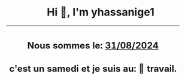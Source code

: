 <h1 align='center'>Hi 👋, I'm yhassanige1</h1>
<div align='center'>

|<h2 align='center'>Nous sommes le: <u>31/08/2024</u></h2><h2 align='center'>c'est un samedi et je suis au: 🏢 travail.</h2>|
|---
</div>